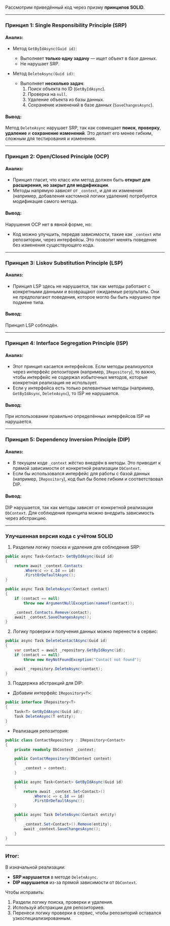 Рассмотрим приведённый код через призму **принципов SOLID**.

---

### Принцип 1: **Single Responsibility Principle (SRP)**

#### Анализ:
- Метод `GetByIdAsync(Guid id)`:
  - Выполняет **только одну задачу** — ищет объект в базе данных.
  - Не нарушает SRP.

- Метод `DeleteAsync(Guid id)`:
  - Выполняет **несколько задач**:
    1. Поиск объекта по ID (`GetByIdAsync`).
    2. Проверка на `null`.
    3. Удаление объекта из базы данных.
    4. Сохранение изменений в базе данных (`SaveChangesAsync`).

#### Вывод:
Метод `DeleteAsync` нарушает SRP, так как совмещает **поиск**, **проверку**, **удаление** и **сохранение изменений**. Это делает его менее гибким, сложным для тестирования и изменения.

---

### Принцип 2: **Open/Closed Principle (OCP)**

#### Анализ:
- Принцип гласит, что класс или метод должен быть **открыт для расширения, но закрыт для модификации**.
- Методы напрямую зависят от `_context`, и для их изменения (например, добавления кастомной логики удаления) потребуется модификация самого метода.

#### Вывод:
Нарушения OCP нет в явной форме, но:
- Код можно улучшить, передав зависимости, такие как `_context` или репозитории, через интерфейсы. Это позволит менять поведение без изменения существующего кода.

---

### Принцип 3: **Liskov Substitution Principle (LSP)**

#### Анализ:
- Принцип LSP здесь не нарушается, так как методы работают с конкретными данными и возвращают ожидаемые результаты. Они не предполагают поведения, которое могло бы быть нарушено при подмене типа.

#### Вывод:
Принцип LSP соблюдён.

---

### Принцип 4: **Interface Segregation Principle (ISP)**

#### Анализ:
- Этот принцип касается интерфейсов. Если методы реализуются через интерфейс репозитория (например, `IRepository`), то важно, чтобы интерфейс не содержал избыточных методов, которые конкретная реализация не использует.
- Если у интерфейса есть только релевантные методы (например, `GetByIdAsync`, `DeleteAsync`), то ISP не нарушается.

#### Вывод:
При использовании правильно определённых интерфейсов ISP не нарушается.

---

### Принцип 5: **Dependency Inversion Principle (DIP)**

#### Анализ:
- В текущем коде `_context` жёстко внедрён в методы. Это приводит к прямой зависимости от конкретной реализации `DbContext`.
- Если бы использовался интерфейс для работы с базой данных (например, `IRepository`), код был бы более гибким и соответствовал DIP.

#### Вывод:
DIP нарушается, так как методы зависят от конкретной реализации `DbContext`. Для соблюдения принципа можно внедрить зависимость через абстракцию.

---

### Улучшенная версия кода с учётом SOLID

1. Разделим логику поиска и удаления для соблюдения SRP:
```csharp
public async Task<Contact> GetByIdAsync(Guid id)
{
    return await _context.Contacts
        .Where(c => c.Id == id)
        .FirstOrDefaultAsync();
}
```

```csharp
public async Task DeleteAsync(Contact contact)
{
    if (contact == null)
        throw new ArgumentNullException(nameof(contact));

    _context.Contacts.Remove(contact);
    await _context.SaveChangesAsync();
}
```

2. Логику проверки и получения данных можно перенести в сервис:
```csharp
public async Task DeleteContactAsync(Guid id)
{
    var contact = await _repository.GetByIdAsync(id);
    if (contact == null)
        throw new KeyNotFoundException("Contact not found");

    await _repository.DeleteAsync(contact);
}
```

3. Поддержка абстракций для DIP:
- Добавим интерфейс `IRepository<T>`:
```csharp
public interface IRepository<T>
{
    Task<T> GetByIdAsync(Guid id);
    Task DeleteAsync(T entity);
}
```

- Реализация репозитория:
```csharp
public class ContactRepository : IRepository<Contact>
{
    private readonly DbContext _context;

    public ContactRepository(DbContext context)
    {
        _context = context;
    }

    public async Task<Contact> GetByIdAsync(Guid id)
    {
        return await _context.Set<Contact>()
            .Where(c => c.Id == id)
            .FirstOrDefaultAsync();
    }

    public async Task DeleteAsync(Contact entity)
    {
        _context.Set<Contact>().Remove(entity);
        await _context.SaveChangesAsync();
    }
}
```

---

### Итог:
В изначальной реализации:
- **SRP нарушается** в методе `DeleteAsync`.
- **DIP нарушается** из-за прямой зависимости от `DbContext`.

Чтобы исправить:
1. Раздели логику поиска, проверки и удаления.
2. Используй абстракции для репозиториев.
3. Перенеси логику проверки в сервис, чтобы репозиторий оставался узкоспециализированным.